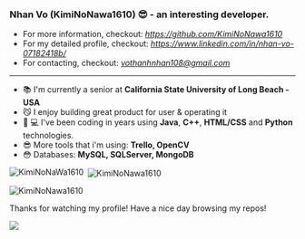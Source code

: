 ### Nhan Vo (KimiNoNawa1610) 😎 - an interesting developer.

- For more information, checkout: *https://github.com/KimiNoNawa1610*
- For my detailed profile, checkout: *https://www.linkedin.com/in/nhan-vo-07182418b/*
- For contacting, checkout: *vothanhnhan108@gmail.com*

--------

- 📚  I'm currently a senior at **California State University of Long Beach - USA**
- 😼  I enjoy building great product for user & operating it
- 👨‍ 💻 I've been coding in years using **Java**, **C++**, **HTML/CSS** and **Python** technologies.
- 😎  More tools that i'm using: **Trello, OpenCV**
- 😳  Databases: **MySQL, SQLServer, MongoDB**

<p><img align="left" src="https://github-readme-stats.vercel.app/api/top-langs?username=KimiNoNawa1610&show_icons=true&locale=en&layout=compact" alt="KimiNoNaWa1610" /></p>

<p>&nbsp;<img align="center" src="https://github-readme-stats.vercel.app/api?username=KimiNoNawa1610&show_icons=true&locale=en" alt="KimiNoNawa1610" /></p>

<p><img align="center" src="https://github-readme-streak-stats.herokuapp.com/?user=KimiNoNawa1610&" alt="KimiNoNawa1610" /></p>

Thanks for watching my profile! Have a nice day browsing my repos!

![](https://komarev.com/ghpvc/?username=KimiNoNawa1610)
